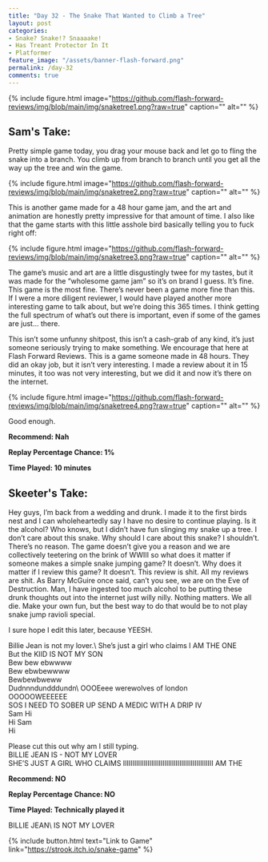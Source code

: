 ```yaml
---
title: "Day 32 - The Snake That Wanted to Climb a Tree"
layout: post
categories:
- Snake? Snake!? Snaaaake!
- Has Treant Protector In It
- Platformer
feature_image: "/assets/banner-flash-forward.png"
permalink: /day-32
comments: true
---
```


{% include figure.html image="https://github.com/flash-forward-reviews/img/blob/main/img/snaketree1.png?raw=true" caption="" alt="" %}

## Sam's Take:

Pretty simple game today, you drag your mouse back and let go to fling the snake into a branch. You climb up from branch to branch until you get all the way up the tree and win the game.

{% include figure.html image="https://github.com/flash-forward-reviews/img/blob/main/img/snaketree2.png?raw=true" caption="" alt="" %}

This is another game made for a 48 hour game jam, and the art and animation are honestly pretty impressive for that amount of time. I also like that the game starts with this little asshole bird basically telling you to fuck right off:

{% include figure.html image="https://github.com/flash-forward-reviews/img/blob/main/img/snaketree3.png?raw=true" caption="" alt="" %}

The game’s music and art are a little disgustingly twee for my tastes, but it was made for the “wholesome game jam” so it’s on brand I guess. It’s fine. This game is the most fine. There’s never been a game more fine than this. If I were a more diligent reviewer, I would have played another more interesting game to talk about, but we’re doing this 365 times. I think getting the full spectrum of what’s out there is important, even if some of the games are just... there.

This isn’t some unfunny shitpost, this isn’t a cash-grab of any kind, it’s just someone seriously trying to make something. We encourage that here at Flash Forward Reviews. This is a game someone made in 48 hours. They did an okay job, but it isn’t very interesting. I made a review about it in 15 minutes, it too was not very interesting, but we did it and now it’s there on the internet.

{% include figure.html image="https://github.com/flash-forward-reviews/img/blob/main/img/snaketree4.png?raw=true" caption="" alt="" %}

Good enough.

**Recommend: Nah**

**Replay Percentage Chance: 1%**

**Time Played: 10 minutes**

## Skeeter's Take:

Hey guys, I’m back from a wedding and drunk. I made it to the first birds nest and I can wholeheartedly say I have no desire to continue playing. Is it the alcohol? Who knows, but I didn’t have fun slinging my snake up a tree. I don’t care about this snake. Why should I care about this snake? I shouldn’t. There’s no reason. The game doesn’t give you a reason and we are collectively teetering on the brink of WWIII so what does it matter if someone makes a simple snake jumping game? It doesn’t. Why does it matter if I review this game? It doesn’t. This review is shit. All my reviews are shit. As Barry McGuire once said, can’t you see, we are on the Eve of Destruction.
Man, I have ingested too much alcohol to be putting these drunk thoughts out into the internet just willy nilly. 
Nothing matters. We all die. Make your own fun, but the best way to do that would be to not play snake jump ravioli special. 

I sure hope I edit this later, because YEESH. 

Billie Jean is not my lover.\ 
She’s just a girl who claims I AM THE ONE\
But the KIID IS NOT MY SON\
Bew bew ebwwww\
Bew ebwbewwww\
Bewbewbweww\
Dudnnndundddundn\ 
OOOEeee werewolves of london\
OOOOOWEEEEEE\
SOS I NEED TO SOBER UP SEND A MEDIC WITH A DRIP IV\
Sam Hi\
Hi Sam\
Hi 

Please cut this out why am I still typing.\
BILLIE JEAN IS - NOT MY LOVER\
SHE’S JUST A GIRL WHO CLAIMS IIIIIIIIIIIIIIIIIIIIIIIIIIIIIIIIIIIIIIIIIIIIIIII AM THE 

**Recommend: NO**

**Replay Percentage Chance: NO**

**Time Played: Technically played it**

BILLIE JEAN\ 
IS NOT MY LOVER

{% include button.html text="Link to Game" link="https://strook.itch.io/snake-game" %}